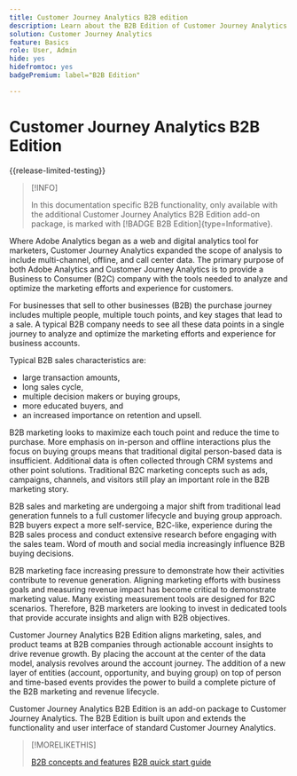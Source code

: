 ```yaml
---
title: Customer Journey Analytics B2B edition
description: Learn about the B2B Edition of Customer Journey Analytics.
solution: Customer Journey Analytics
feature: Basics
role: User, Admin
hide: yes
hidefromtoc: yes
badgePremium: label="B2B Edition"

---
```

# Customer Journey Analytics B2B Edition

{{release-limited-testing}}

>[!INFO]
>
>In this documentation specific B2B functionality, only available with the additional Customer Journey Analytics B2B Edition add-on package, is marked with [!BADGE B2B Edition]{type=Informative}.


Where Adobe Analytics began as a web and digital analytics tool for marketers, Customer Journey Analytics expanded the scope of analysis to include multi-channel, offline, and call center data. The primary purpose of both Adobe Analytics and Customer Journey Analytics is to provide a Business to Consumer (B2C) company with the tools needed to analyze and optimize the marketing efforts and experience for customers.

For businesses that sell to other businesses (B2B) the purchase journey includes multiple people, multiple touch points, and key stages that lead to a sale. A typical B2B company needs to see all these data points in a single journey to analyze and optimize the marketing efforts and experience for business accounts.

Typical B2B sales characteristics are:

* large transaction amounts, 
* long sales cycle, 
* multiple decision makers or buying groups, 
* more educated buyers, and 
* an increased importance on retention and upsell. 
  
B2B marketing looks to maximize each touch point and reduce the time to purchase. More emphasis on in-person and offline interactions plus the focus on buying groups means that traditional digital person-based data is insufficient. Additional data is often collected through CRM systems and other point solutions. Traditional B2C marketing concepts such as ads, campaigns, channels, and visitors still play an important role in the B2B marketing story.

B2B sales and marketing are undergoing a major shift from traditional lead generation funnels to a full customer lifecycle and buying group approach. B2B buyers expect a more self-service, B2C-like, experience during the B2B sales process and conduct extensive research before engaging with the sales team. Word of mouth and social media increasingly influence B2B buying decisions. 

B2B marketing face increasing pressure to demonstrate how their activities contribute to revenue generation. Aligning marketing efforts with business goals and measuring revenue impact has become critical to demonstrate marketing value. Many existing measurement tools are designed for B2C scenarios. Therefore, B2B marketers are looking to invest in dedicated tools that provide accurate insights and align with B2B objectives.

Customer Journey Analytics B2B Edition aligns marketing, sales, and product teams at B2B companies through actionable account insights to drive revenue growth. By placing the account at the center of the data model, analysis revolves around the account journey. The addition of a new layer of entities (account, opportunity, and buying group) on top of person and time-based events provides the power to build a complete picture of the B2B marketing and revenue lifecycle.

Customer Journey Analytics B2B Edition is an add-on package to Customer Journey Analytics. The B2B Edition is built upon and extends the functionality and user interface of standard Customer Journey Analytics.

>[!MORELIKETHIS]
>
>[B2B concepts and features](cja-b2b-concepts-features.md)
>[B2B quick start guide](cja-b2b-quick-start-guide.md)
>

